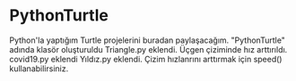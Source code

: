 # PythonTurtle
Python'la yaptığım Turtle projelerini buradan paylaşacağım.
"PythonTurtle" adında klasör oluşturuldu
Triangle.py eklendi.
Üçgen çiziminde hız arttırıldı.
covid19.py eklendi
Yıldız.py eklendi.
Çizim hızlanrını arttırmak için speed() kullanabilirsiniz.
